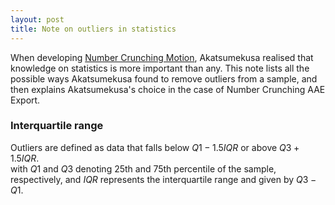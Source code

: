 ```yaml
---
layout: post
title: Note on outliers in statistics
---
```


When developing [Number Crunching Motion](https://github.com/Akatmks/Number-Crunching-Motion), Akatsumekusa realised that knowledge on statistics is more important than any. This note lists all the possible ways Akatsumekusa found to remove outliers from a sample, and then explains Akatsumekusa's choice in the case of Number Crunching AAE Export.  

### Interquartile range

Outliers are defined as data that falls below ${Q1} - 1.5{IQR}$ or above ${Q3} + 1.5{IQR}$.  
with ${Q1}$ and ${Q3}$ denoting 25th and 75th percentile of the sample, respectively, and ${IQR}$ represents the interquartile range and given by ${Q3} - {Q1}$.  

